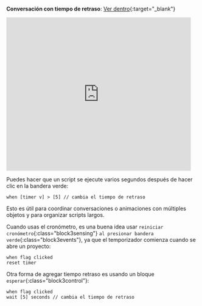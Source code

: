 **Conversación con tiempo de retraso**: [Ver dentro](https://scratch.mit.edu/projects/591172317/editor){:target="_blank"}

<div class="scratch-preview">
  <iframe allowtransparency="true" width="485" height="402" src="https://scratch.mit.edu/projects/embed/591172317/?autostart=false" frameborder="0"></iframe>
</div>

Puedes hacer que un script se ejecute varios segundos después de hacer clic en la bandera verde:

```blocks3
when [timer v] > [5] // cambia el tiempo de retraso
```

Esto es útil para coordinar conversaciones o animaciones con múltiples objetos y para organizar scripts largos.

Cuando usas el cronómetro, es una buena idea usar `reiniciar cronómetro`{:class="block3sensing"} `al presionar bandera verde`{:class="block3events"}, ya que el temporizador comienza cuando se abre un proyecto:

```blocks3
when flag clicked
reset timer
```

Otra forma de agregar tiempo retraso es usando un bloque `esperar`{:class="block3control"}:

```blocks3
when flag clicked
wait [5] seconds // cambia el tiempo de retraso
```

